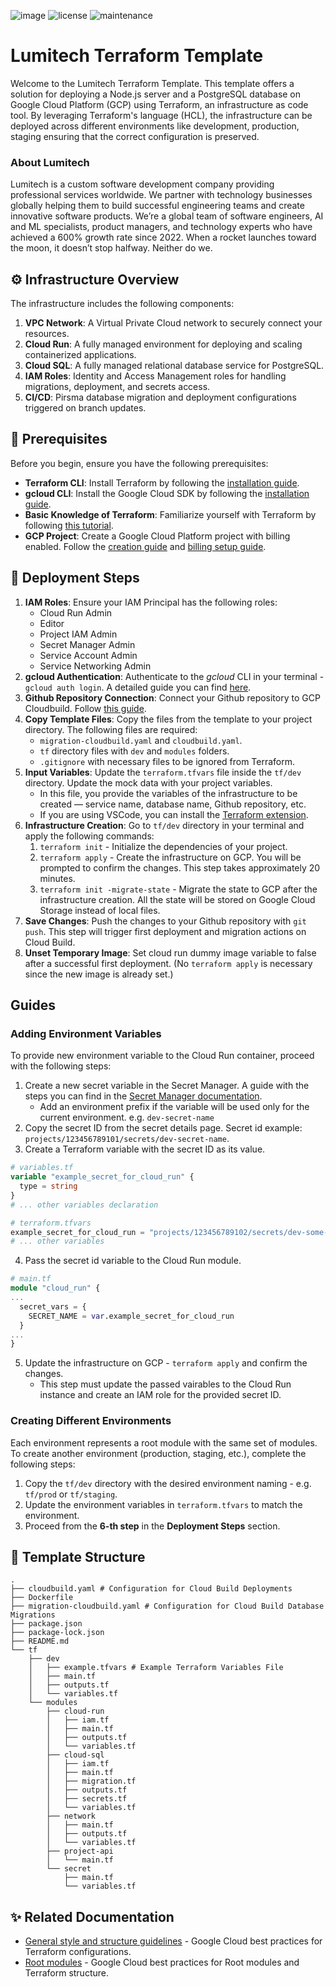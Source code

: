 ![image](https://github.com/user-attachments/assets/e2b5fd98-bb13-481a-8b8a-85f9d64183e0)
![license](https://img.shields.io/github/license/lumitech-co/lumitech-terraform-template?style=flat)
![maintenance](https://img.shields.io/badge/maintenance-active-blue?style=flat)

# Lumitech Terraform Template 
Welcome to the Lumitech Terraform Template. This template offers a solution for deploying a Node.js server and a PostgreSQL database on Google Cloud Platform (GCP) using Terraform, an infrastructure as code tool. By leveraging Terraform's language (HCL), the infrastructure can be deployed across different environments like development, production, staging ensuring that the correct configuration is preserved.

### About Lumitech
Lumitech is a custom software development company providing professional services worldwide. We partner with technology businesses globally helping them to build successful engineering teams and create innovative software products. We’re a global team of software engineers, AI and ML specialists, product managers, and technology experts who have achieved a 600% growth rate since 2022. When a rocket launches toward the moon, it doesn’t stop halfway. Neither do we.

## ⚙ Infrastructure Overview

The infrastructure includes the following components:

1. **VPC Network**: A Virtual Private Cloud network to securely connect your resources.
2. **Cloud Run**: A fully managed environment for deploying and scaling containerized applications.
3. **Cloud SQL**: A fully managed relational database service for PostgreSQL.
4. **IAM Roles**: Identity and Access Management roles for handling migrations, deployment, and secrets access.
5. **CI/CD**: Pirsma database migration and deployment configurations triggered on branch updates.

## 📝 Prerequisites

Before you begin, ensure you have the following prerequisites:

- **Terraform CLI**: Install Terraform by following the [installation guide](https://developer.hashicorp.com/terraform/install).
- **gcloud CLI**: Install the Google Cloud SDK by following the [installation guide](https://cloud.google.com/sdk/docs/install).
- **Basic Knowledge of Terraform**: Familiarize yourself with Terraform by following [this tutorial](https://developer.hashicorp.com/terraform/tutorials/docker-get-started).
- **GCP Project**: Create a Google Cloud Platform project with billing enabled. Follow the [creation guide](https://developers.google.com/workspace/guides/create-project#project) and [billing setup guide](https://developers.google.com/workspace/guides/create-project#billing).

## 🚀 Deployment Steps

1. **IAM Roles**: Ensure your IAM Principal has the following roles:
    - Cloud Run Admin
    - Editor
    - Project IAM Admin
    - Secret Manager Admin
    - Service Account Admin
    - Service Networking Admin
2. **gcloud Authentication**: Authenticate to the _gcloud_ CLI in your terminal - `gcloud auth login`. A detailed guide you can find [here](https://cloud.google.com/docs/authentication/gcloud#local).
3. **Github Repository Connection**: Connect your Github repository to GCP Cloudbuild. Follow [this guide](https://cloud.google.com/build/docs/automating-builds/github/connect-repo-github?generation=1st-gen#connecting_a_github_repository).
4. **Copy Template Files**:  Copy the files from the template to your project directory. The following files are required:
    - `migration-cloudbuild.yaml` and `cloudbuild.yaml`.
    - `tf` directory files with `dev` and `modules` folders.
    - `.gitignore` with necessary files to be ignored from Terraform.
5. **Input Variables**: Update the `terraform.tfvars` file inside the `tf/dev` directory. Update the mock data with your project variables.
    - In this file, you provide the variables of the infrastructure to be created — service name, database name, Github repository, etc.
    - If you are using VSCode, you can install the [Terraform extension](https://marketplace.visualstudio.com/items?itemName=HashiCorp.terraform). 
6. **Infrastructure Creation**: Go to `tf/dev` directory in your terminal and apply the following commands:
    1. `terraform init` - Initialize the dependencies of your project.
    2. `terraform apply` - Create the infrastructure on GCP. You will be prompted to confirm the changes. This step takes approximately 20 minutes.
    3. `terraform init -migrate-state` - Migrate the state to GCP after the infrastructure creation. All the state will be stored on Google Cloud Storage instead of local files.
7. **Save Changes**: Push the changes to your Github repository with `git push`. This step will trigger first deployment and migration actions on Cloud Build.
8. **Unset Temporary Image**: Set cloud run dummy image variable to false after a successful first deployment. (No `terraform apply` is necessary since the new image is already set.)

## Guides
### Adding Environment Variables
To provide new environment variable to the Cloud Run container, proceed with the following steps:
1. Create a new secret variable in the Secret Manager. A guide with the steps you can find in the [Secret Manager documentation](https://cloud.google.com/secret-manager/docs/creating-and-accessing-secrets#create-a-secret).
    - Add an environment prefix if the variable will be used only for the current environment. e.g. `dev-secret-name`
2. Copy the secret ID from the secret details page. Secret id example: `projects/123456789101/secrets/dev-secret-name`.
3. Create a Terraform variable with the secret ID as its value.
```terraform
# variables.tf
variable "example_secret_for_cloud_run" {
  type = string
}
# ... other variables declaration
```
```terraform
# terraform.tfvars
example_secret_for_cloud_run = "projects/123456789102/secrets/dev-some-secret"
# ... other variables
```
4. Pass the secret id variable to the Cloud Run module.
```terraform
# main.tf
module "cloud_run" {
...
  secret_vars = {
    SECRET_NAME = var.example_secret_for_cloud_run
  }
...
}
```
5. Update the infrastructure on GCP - `terraform apply` and confirm the changes.
    - This step must update the passed vairables to the Cloud Run instance and create an IAM role for the provided secret ID.


### Creating Different Environments
Each environment represents a root module with the same set of modules.
To create another environment (production, staging, etc.), complete the following steps:
1. Copy the `tf/dev` directory with the desired environment naming - e.g. `tf/prod` or `tf/staging`.
2. Update the environment variables in `terraform.tfvars` to match the environment.
3. Proceed from the **6-th step** in the **Deployment Steps** section.


## 📂 Template Structure

```
.
├── cloudbuild.yaml # Configuration for Cloud Build Deployments
├── Dockerfile
├── migration-cloudbuild.yaml # Configuration for Cloud Build Database Migrations
├── package.json
├── package-lock.json
├── README.md
└── tf
    ├── dev
    │   ├── example.tfvars # Example Terraform Variables File
    │   ├── main.tf
    │   ├── outputs.tf
    │   └── variables.tf
    └── modules
        ├── cloud-run
        │   ├── iam.tf
        │   ├── main.tf
        │   ├── outputs.tf
        │   └── variables.tf
        ├── cloud-sql
        │   ├── iam.tf
        │   ├── main.tf
        │   ├── migration.tf
        │   ├── outputs.tf
        │   ├── secrets.tf
        │   └── variables.tf
        ├── network
        │   ├── main.tf
        │   ├── outputs.tf
        │   └── variables.tf
        ├── project-api
        │   └── main.tf
        └── secret
            ├── main.tf
            └── variables.tf
```

## ✨ Related Documentation
- [General style and structure guidelines](https://cloud.google.com/docs/terraform/best-practices/general-style-structure) - Google Cloud best practices for Terraform configurations.
- [Root modules](https://cloud.google.com/docs/terraform/best-practices/root-modules) - Google Cloud best practices for Root modules and Terraform structure.
